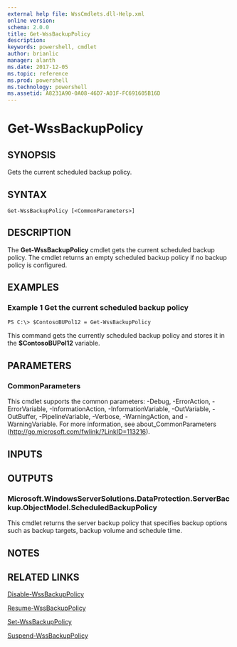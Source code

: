 ```yaml
---
external help file: WssCmdlets.dll-Help.xml
online version: 
schema: 2.0.0
title: Get-WssBackupPolicy
description: 
keywords: powershell, cmdlet
author: brianlic
manager: alanth
ms.date: 2017-12-05
ms.topic: reference
ms.prod: powershell
ms.technology: powershell
ms.assetid: A8231A90-0A08-46D7-A01F-FC691605B16D
---
```


# Get-WssBackupPolicy

## SYNOPSIS
Gets the current scheduled backup policy.

## SYNTAX

```
Get-WssBackupPolicy [<CommonParameters>]
```

## DESCRIPTION
The **Get-WssBackupPolicy** cmdlet gets the current scheduled backup policy.
The cmdlet returns an empty scheduled backup policy if no backup policy is configured.

## EXAMPLES

### Example 1 Get the current scheduled backup policy
```
PS C:\> $ContosoBUPol12 = Get-WssBackupPolicy
```

This command gets the currently scheduled backup policy and stores it in the **$ContosoBUPol12** variable.

## PARAMETERS

### CommonParameters
This cmdlet supports the common parameters: -Debug, -ErrorAction, -ErrorVariable, -InformationAction, -InformationVariable, -OutVariable, -OutBuffer, -PipelineVariable, -Verbose, -WarningAction, and -WarningVariable. For more information, see about_CommonParameters (http://go.microsoft.com/fwlink/?LinkID=113216).

## INPUTS

## OUTPUTS

### Microsoft.WindowsServerSolutions.DataProtection.ServerBackup.ObjectModel.ScheduledBackupPolicy
This cmdlet returns the server backup policy that specifies backup options such as backup targets, backup volume and schedule time.

## NOTES

## RELATED LINKS

[Disable-WssBackupPolicy](./Disable-WssBackupPolicy.md)

[Resume-WssBackupPolicy](./Resume-WssBackupPolicy.md)

[Set-WssBackupPolicy](./Set-WssBackupPolicy.md)

[Suspend-WssBackupPolicy](./Suspend-WssBackupPolicy.md)

